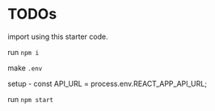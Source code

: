 # TODOs
import using this starter code.

run ```npm i```

make ```.env```

setup -  const API_URL = process.env.REACT_APP_API_URL;

run ```npm start```


